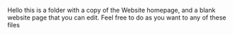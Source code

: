Hello this is a folder with a copy of the Website homepage, and a blank website page that you can edit. Feel free to do as you want to any of these files